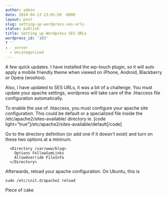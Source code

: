 ```yaml
---
author: admin
date: 2010-04-13 23:01:59 -0600
layout: post
slug: setting-up-wordpress-ses-urls
status: publish
title: Setting up Wordpress SES URLs
wordpress_id: '103'
? ''
: - server
  - Uncategorized
---
```


A few quick updates.  I have installed the wp-touch plugin, so it will auto apply a mobile friendly theme when viewed on iPhone, Android, Blackberry or Opera (woohoo).

Also, I have updated to SES URLs, it was a bit of a challenge.  You must update your apache settings, wordpress will take care of the .htaccess file configuration automatically.

To enable the use of .htaccess, you must configure your apache site configuration.  This could be default or a specialized file inside the /etc/apache2/sites-available/ directory ie.
[code light="true"]/etc/apache2/sites-available/default[/code]

Go to the directory definition (or add one if it doesn't exist) and turn on these two options at a mininum.


      <Directory /var/www/blog>
        Options FollowSymLinks
        AllowOverride FileInfo
      </Directory>

Afterwards, reload your apache configuration.  On Ubuntu, this is

    sudo /etc/init.d/apache2 reload

Piece of cake
